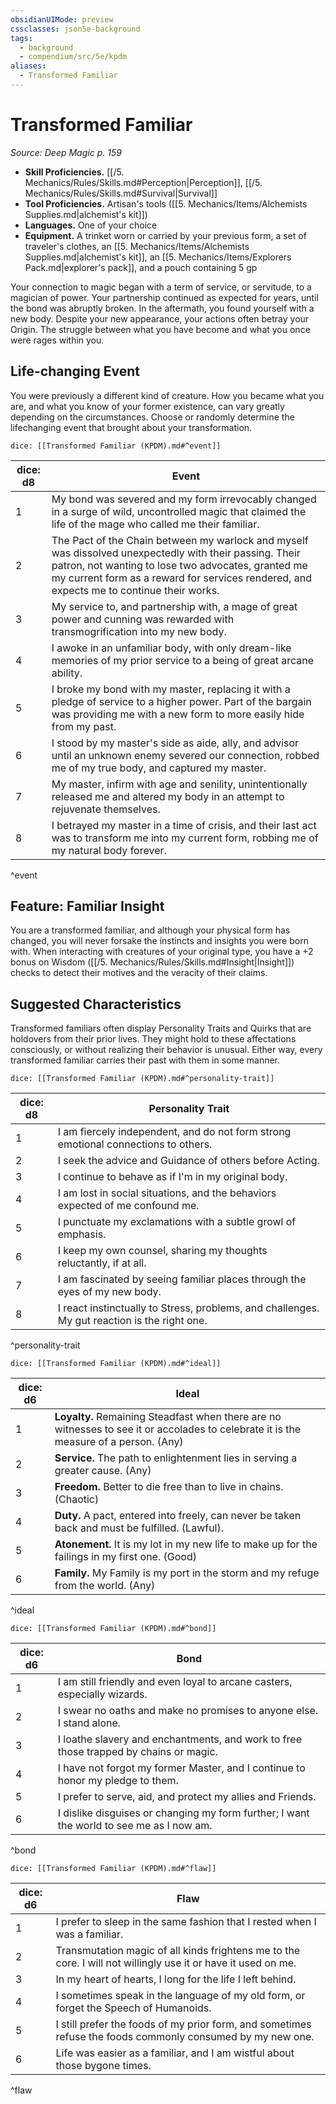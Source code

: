 ```yaml
---
obsidianUIMode: preview
cssclasses: json5e-background
tags:
  - background
  - compendium/src/5e/kpdm
aliases:
  - Transformed Familiar
---
```

# Transformed Familiar
*Source: Deep Magic p. 159*  

- **Skill Proficiencies.** [[/5. Mechanics/Rules/Skills.md#Perception\|Perception]], [[/5. Mechanics/Rules/Skills.md#Survival\|Survival]]  
- **Tool Proficiencies.** Artisan's tools ([[5. Mechanics/Items/Alchemists Supplies.md\|alchemist's kit]])  
- **Languages.** One of your choice  
- **Equipment.** A trinket worn or carried by your previous form, a set of traveler's clothes, an [[5. Mechanics/Items/Alchemists Supplies.md\|alchemist's kit]], an [[5. Mechanics/Items/Explorers Pack.md\|explorer's pack]], and a pouch containing 5 gp  

Your connection to magic began with a term of service, or servitude, to a magician of power. Your partnership continued as expected for years, until the bond was abruptly broken. In the aftermath, you found yourself with a new body. Despite your new appearance, your actions often betray your Origin. The struggle between what you have become and what you once were rages within you.

## Life-changing Event

You were previously a different kind of creature. How you became what you are, and what you know of your former existence, can vary greatly depending on the circumstances. Choose or randomly determine the lifechanging event that brought about your transformation.

`dice: [[Transformed Familiar (KPDM).md#^event]]`

| dice: d8 | Event |
|----------|-------|
| 1 | My bond was severed and my form irrevocably changed in a surge of wild, uncontrolled magic that claimed the life of the mage who called me their familiar. |
| 2 | The Pact of the Chain between my warlock and myself was dissolved unexpectedly with their passing. Their patron, not wanting to lose two advocates, granted me my current form as a reward for services rendered, and expects me to continue their works. |
| 3 | My service to, and partnership with, a mage of great power and cunning was rewarded with transmogrification into my new body. |
| 4 | I awoke in an unfamiliar body, with only dream-like memories of my prior service to a being of great arcane ability. |
| 5 | I broke my bond with my master, replacing it with a pledge of service to a higher power. Part of the bargain was providing me with a new form to more easily hide from my past. |
| 6 | I stood by my master's side as aide, ally, and advisor until an unknown enemy severed our connection, robbed me of my true body, and captured my master. |
| 7 | My master, infirm with age and senility, unintentionally released me and altered my body in an attempt to rejuvenate themselves. |
| 8 | I betrayed my master in a time of crisis, and their last act was to transform me into my current form, robbing me of my natural body forever. |
^event

## Feature: Familiar Insight

You are a transformed familiar, and although your physical form has changed, you will never forsake the instincts and insights you were born with. When interacting with creatures of your original type, you have a +2 bonus on Wisdom ([[/5. Mechanics/Rules/Skills.md#Insight\|Insight]]) checks to detect their motives and the veracity of their claims.

## Suggested Characteristics

Transformed familiars often display Personality Traits and Quirks that are holdovers from their prior lives. They might hold to these affectations consciously, or without realizing their behavior is unusual. Either way, every transformed familiar carries their past with them in some manner.

`dice: [[Transformed Familiar (KPDM).md#^personality-trait]]`

| dice: d8 | Personality Trait |
|----------|-------------------|
| 1 | I am fiercely independent, and do not form strong emotional connections to others. |
| 2 | I seek the advice and Guidance of others before Acting. |
| 3 | I continue to behave as if I'm in my original body. |
| 4 | I am lost in social situations, and the behaviors expected of me confound me. |
| 5 | I punctuate my exclamations with a subtle growl of emphasis. |
| 6 | I keep my own counsel, sharing my thoughts reluctantly, if at all. |
| 7 | I am fascinated by seeing familiar places through the eyes of my new body. |
| 8 | I react instinctually to Stress, problems, and challenges. My gut reaction is the right one. |
^personality-trait

`dice: [[Transformed Familiar (KPDM).md#^ideal]]`

| dice: d6 | Ideal |
|----------|-------|
| 1 | **Loyalty.** Remaining Steadfast when there are no witnesses to see it or accolades to celebrate it is the measure of a person. (Any) |
| 2 | **Service.** The path to enlightenment lies in serving a greater cause. (Any) |
| 3 | **Freedom.** Better to die free than to live in chains. (Chaotic) |
| 4 | **Duty.** A pact, entered into freely, can never be taken back and must be fulfilled. (Lawful). |
| 5 | **Atonement.** It is my lot in my new life to make up for the failings in my first one. (Good) |
| 6 | **Family.** My Family is my port in the storm and my refuge from the world. (Any) |
^ideal

`dice: [[Transformed Familiar (KPDM).md#^bond]]`

| dice: d6 | Bond |
|----------|------|
| 1 | I am still friendly and even loyal to arcane casters, especially wizards. |
| 2 | I swear no oaths and make no promises to anyone else. I stand alone. |
| 3 | I loathe slavery and enchantments, and work to free those trapped by chains or magic. |
| 4 | I have not forgot my former Master, and I continue to honor my pledge to them. |
| 5 | I prefer to serve, aid, and protect my allies and Friends. |
| 6 | I dislike disguises or changing my form further; I want the world to see me as I now am. |
^bond

`dice: [[Transformed Familiar (KPDM).md#^flaw]]`

| dice: d6 | Flaw |
|----------|------|
| 1 | I prefer to sleep in the same fashion that I rested when I was a familiar. |
| 2 | Transmutation magic of all kinds frightens me to the core. I will not willingly use it or have it used on me. |
| 3 | In my heart of hearts, I long for the life I left behind. |
| 4 | I sometimes speak in the language of my old form, or forget the Speech of Humanoids. |
| 5 | I still prefer the foods of my prior form, and sometimes refuse the foods commonly consumed by my new one. |
| 6 | Life was easier as a familiar, and I am wistful about those bygone times. |
^flaw
